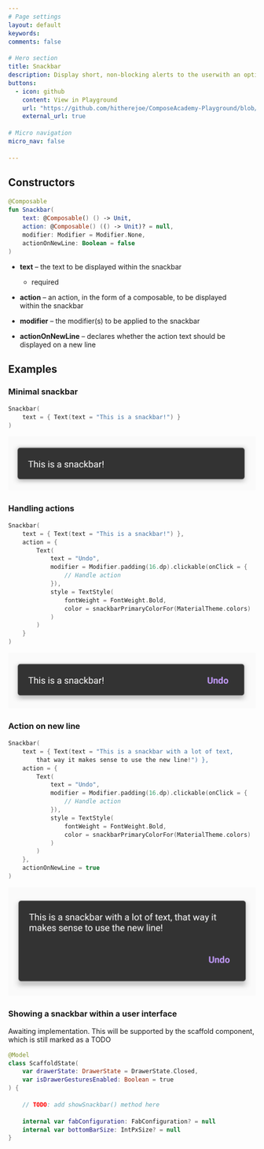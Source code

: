 ```yaml
---
# Page settings
layout: default
keywords:
comments: false

# Hero section
title: Snackbar
description: Display short, non-blocking alerts to the userwith an optional action
buttons:
  - icon: github
    content: View in Playground
    url: "https://github.com/hitherejoe/ComposeAcademy-Playground/blob/master/app/src/main/java/co/joebirch/composeplayground/material/snackbar.kt"
    external_url: true

# Micro navigation
micro_nav: false

---
```


## Constructors

```kotlin
@Composable
fun Snackbar(
    text: @Composable() () -> Unit,
    action: @Composable() (() -> Unit)? = null,
    modifier: Modifier = Modifier.None,
    actionOnNewLine: Boolean = false
)
```

* **text** – the text to be displayed within the snackbar
  * required

* **action** – an action, in the form of a composable, to be displayed  
within the snackbar

* **modifier** – the modifier(s) to be applied to the snackbar

* **actionOnNewLine** – declares whether the action text should be  
displayed on a new line

## Examples

### Minimal snackbar

```kotlin
Snackbar(
    text = { Text(text = "This is a snackbar!") }
)
```

![Snackbar](/academy/material/media/snackbar.png)

### Handling actions

```kotlin
Snackbar(
    text = { Text(text = "This is a snackbar!") },
    action = {
        Text(
            text = "Undo",
            modifier = Modifier.padding(16.dp).clickable(onClick = {
                // Handle action
            }),
            style = TextStyle(
                fontWeight = FontWeight.Bold,
                color = snackbarPrimaryColorFor(MaterialTheme.colors)
            )
        )
    }
)
```

![Snackbar with action](/academy/material/media/snackbar_action.png)

### Action on new line

```kotlin
Snackbar(
    text = { Text(text = "This is a snackbar with a lot of text, 
        that way it makes sense to use the new line!") },
    action = {
        Text(
            text = "Undo",
            modifier = Modifier.padding(16.dp).clickable(onClick = {
                // Handle action
            }),
            style = TextStyle(
                fontWeight = FontWeight.Bold,
                color = snackbarPrimaryColorFor(MaterialTheme.colors)
            )
        )
    },
    actionOnNewLine = true
)
```

![Snackbar with action on new line](/academy/material/media/snackbar_new_line.png)

### Showing a snackbar within a user interface

Awaiting implementation. This will be supported by the scaffold component, 
which is still marked as a TODO

```kotlin
@Model
class ScaffoldState(
    var drawerState: DrawerState = DrawerState.Closed,
    var isDrawerGesturesEnabled: Boolean = true
) {

    // TODO: add showSnackbar() method here

    internal var fabConfiguration: FabConfiguration? = null
    internal var bottomBarSize: IntPxSize? = null
}
```

